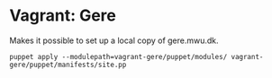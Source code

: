 Vagrant: Gere
=============

Makes it possible to set up a local copy of gere.mwu.dk.

    puppet apply --modulepath=vagrant-gere/puppet/modules/ vagrant-gere/puppet/manifests/site.pp
